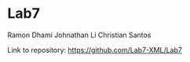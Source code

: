 # Lab7

Ramon Dhami
Johnathan Li
Christian Santos

Link to repository: https://github.com/Lab7-XML/Lab7
